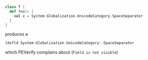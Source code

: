 ```scala
class T {
  def foo() {
    val x = System.Globalization.UnicodeCategory.SpaceSeparator
  }
}
```

produces a

```scala
ldsfld System.Globalization.UnicodeCategory::SpaceSeparator
```

which PEVerify complains about (`Field is not visible`)
